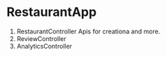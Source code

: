 # RestaurantApp

1. RestaurantController Apis for creationa and more.
2. ReviewController
3. AnalyticsController

 
